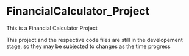 # FinancialCalculator_Project
This is a Financial Calculator Project 

This project and the respective code files are still in the developement stage, so they may be subjected to changes as the time progress
